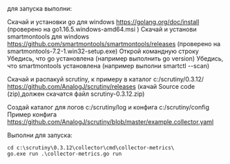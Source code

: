 для запуска выполни:

Скачай и установки go для windows https://golang.org/doc/install (проверено на go1.16.5.windows-amd64.msi )
Скачай и установи smartmontools для windows https://github.com/smartmontools/smartmontools/releases (проверено на smartmontools-7.2-1.win32-setup.exe)
Открой командную строку
Убедись, что go установлена (например выполнить go version)
Убедись, что smartmontools установлена (например выполни smartctl --scan)

Скачай и распакуй scrutiny, к примеру в каталог c:/scrutiny/0.3.12/ https://github.com/AnalogJ/scrutiny/releases (качай Source code (zip),должен скачатся файл scrutiny-0.3.12.zip)

Создай каталог для логов c:/scrutiny/log и конфига c:/scrutiny/config
Пример конфига https://github.com/AnalogJ/scrutiny/blob/master/example.collector.yaml

Выполни для запуска:

    cd c:\scrutiny\0.3.12\collector\cmd\collector-metrics\
    go.exe run .\collector-metrics.go run
